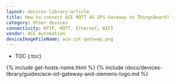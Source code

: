```yaml
---
layout: devices-library-article
title: How to connect ACE MQTT 4G GPS Gateway to ThingsBoard?
category: Other devices
connectivity: HTTP, MQTT, Ethernet, WIFI
vendor: ACE Automation
deviceImageFileName: ace-iot-gateway.png
---
```



* TOC
{:toc}

{% include get-hosts-name.html %}
{% include /docs/devices-library/guides/ace-iot-gateway-and-siemens-logo.md %}
